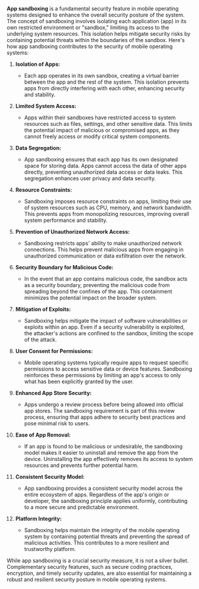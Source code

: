 **App sandboxing** is a fundamental security feature in mobile operating systems designed to enhance the overall security posture of the system. The concept of sandboxing involves isolating each application (app) in its own restricted environment or "sandbox," limiting its access to the underlying system resources. This isolation helps mitigate security risks by containing potential threats within the boundaries of the sandbox. Here's how app sandboxing contributes to the security of mobile operating systems:

1. **Isolation of Apps:**
   - Each app operates in its own sandbox, creating a virtual barrier between the app and the rest of the system. This isolation prevents apps from directly interfering with each other, enhancing security and stability.

2. **Limited System Access:**
   - Apps within their sandboxes have restricted access to system resources such as files, settings, and other sensitive data. This limits the potential impact of malicious or compromised apps, as they cannot freely access or modify critical system components.

3. **Data Segregation:**
   - App sandboxing ensures that each app has its own designated space for storing data. Apps cannot access the data of other apps directly, preventing unauthorized data access or data leaks. This segregation enhances user privacy and data security.

4. **Resource Constraints:**
   - Sandboxing imposes resource constraints on apps, limiting their use of system resources such as CPU, memory, and network bandwidth. This prevents apps from monopolizing resources, improving overall system performance and stability.

5. **Prevention of Unauthorized Network Access:**
   - Sandboxing restricts apps' ability to make unauthorized network connections. This helps prevent malicious apps from engaging in unauthorized communication or data exfiltration over the network.

6. **Security Boundary for Malicious Code:**
   - In the event that an app contains malicious code, the sandbox acts as a security boundary, preventing the malicious code from spreading beyond the confines of the app. This containment minimizes the potential impact on the broader system.

7. **Mitigation of Exploits:**
   - Sandboxing helps mitigate the impact of software vulnerabilities or exploits within an app. Even if a security vulnerability is exploited, the attacker's actions are confined to the sandbox, limiting the scope of the attack.

8. **User Consent for Permissions:**
   - Mobile operating systems typically require apps to request specific permissions to access sensitive data or device features. Sandboxing reinforces these permissions by limiting an app's access to only what has been explicitly granted by the user.

9. **Enhanced App Store Security:**
   - Apps undergo a review process before being allowed into official app stores. The sandboxing requirement is part of this review process, ensuring that apps adhere to security best practices and pose minimal risk to users.

10. **Ease of App Removal:**
    - If an app is found to be malicious or undesirable, the sandboxing model makes it easier to uninstall and remove the app from the device. Uninstalling the app effectively removes its access to system resources and prevents further potential harm.

11. **Consistent Security Model:**
    - App sandboxing provides a consistent security model across the entire ecosystem of apps. Regardless of the app's origin or developer, the sandboxing principle applies uniformly, contributing to a more secure and predictable environment.

12. **Platform Integrity:**
    - Sandboxing helps maintain the integrity of the mobile operating system by containing potential threats and preventing the spread of malicious activities. This contributes to a more resilient and trustworthy platform.

While app sandboxing is a crucial security measure, it is not a silver bullet. Complementary security features, such as secure coding practices, encryption, and timely security updates, are also essential for maintaining a robust and resilient security posture in mobile operating systems.
